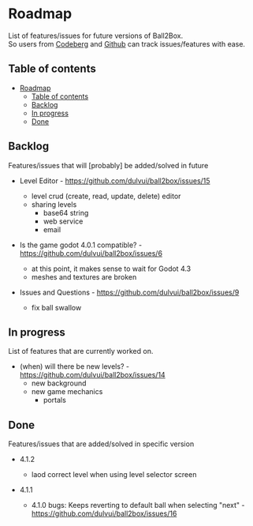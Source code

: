 <!--
SPDX-FileCopyrightText: 2023 Simon Dalvai <info@simondalvai.org>

SPDX-License-Identifier: CC0-1.0
-->
# Roadmap
List of features/issues for future versions of Ball2Box.  
So users from [Codeberg](https://codeberg.org/dulvui/ball2box) and [Github](https://codeberg.org/dulvui/ball2box) can track issues/features with ease.

## Table of contents
- [Roadmap](#roadmap)
  - [Table of contents](#table-of-contents)
  - [Backlog](#backlog)
  - [In progress](#in-progress)
  - [Done](#done)

## Backlog
Features/issues that will [probably] be added/solved in future

- Level Editor - https://github.com/dulvui/ball2box/issues/15
    - level crud (create, read, update, delete) editor
    - sharing levels
        - base64 string
        - web service
        - email

- Is the game godot 4.0.1 compatible? - https://github.com/dulvui/ball2box/issues/6
    - at this point, it makes sense to wait for Godot 4.3
    - meshes and textures are broken

- Issues and Questions - https://github.com/dulvui/ball2box/issues/9
    - fix ball swallow

## In progress
List of features that are currently worked on.


- (when) will there be new levels? - https://github.com/dulvui/ball2box/issues/14
    - new background
    - new game mechanics
        - portals

## Done 
Features/issues that are added/solved in specific version

- 4.1.2
    - laod correct level when using level selector screen

- 4.1.1
    - 4.1.0 bugs: Keeps reverting to default ball when selecting "next" - https://github.com/dulvui/ball2box/issues/16
